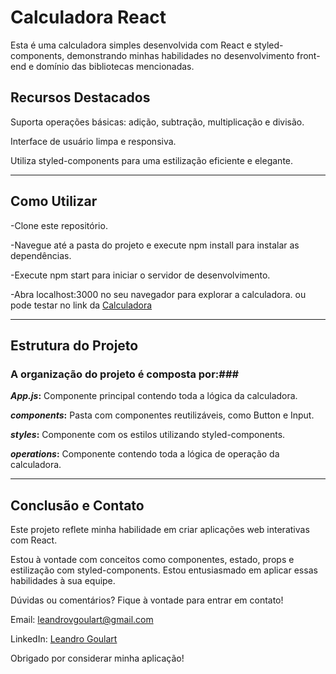 # Calculadora React


Esta é uma calculadora simples desenvolvida com React e styled-components, demonstrando minhas habilidades no desenvolvimento front-end e domínio das bibliotecas mencionadas.


## Recursos Destacados
Suporta operações básicas: adição, subtração, multiplicação e divisão.


Interface de usuário limpa e responsiva.



Utiliza styled-components para uma estilização eficiente e elegante.

___


## Como Utilizar
-Clone este repositório.


-Navegue até a pasta do projeto e execute npm install para instalar as dependências.


-Execute npm start para iniciar o servidor de desenvolvimento.


-Abra localhost:3000 no seu navegador para explorar a calculadora.
ou pode testar no link da [Calculadora](https://leandrogoulart.github.io/calculadora_com_react/)

___


## Estrutura do Projeto
### A organização do projeto é composta por:###


***App.js*:** Componente principal contendo toda a lógica da calculadora.


***components*:** Pasta com componentes reutilizáveis, como Button e Input.


***styles*:** Componente com os estilos utilizando styled-components.


***operations*:** Componente contendo toda a lógica de operação da calculadora.


___


## Conclusão e Contato
Este projeto reflete minha habilidade em criar aplicações web interativas com React. 

Estou à vontade com conceitos como componentes, estado, props e estilização com styled-components. Estou entusiasmado em aplicar essas habilidades à sua equipe.

Dúvidas ou comentários? Fique à vontade para entrar em contato!

 
Email: leandrovgoulart@gmail.com


LinkedIn: [Leandro Goulart](https://www.linkedin.com/in/leandrovgoulart/)


Obrigado por considerar minha aplicação!
